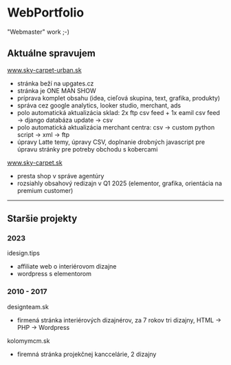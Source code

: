 # WebPortfolio
"Webmaster" work ;-)

## Aktuálne spravujem

www.sky-carpet-urban.sk
- stránka beží na upgates.cz
- stránka je ONE MAN SHOW
- príprava komplet obsahu (idea, cieľová skupina, text, grafika, produkty)
- správa cez google analytics, looker studio, merchant, ads
- polo automatická aktualizácia sklad: 2x ftp csv feed + 1x eamil csv feed -> django databáza update -> csv
- polo automatická aktualizácia merchant centra: csv -> custom python script -> xml -> ftp
- úpravy Latte temy, úpravy CSV, doplnanie drobných javascript pre úpravu stránky pre potreby obchodu s kobercami

www.sky-carpet.sk
- presta shop v správe agentúry
- rozsiahly obsahový redizajn v Q1 2025 (elementor, grafika, orientácia na premium customer)
---

## Staršie projekty

### 2023

idesign.tips
- affiliate web o interiérovom dizajne
- wordpress s elementorom

### 2010 - 2017

designteam.sk
- firmená stránka interiérových dizajnérov, za 7 rokov tri dizajny, HTML -> PHP -> Wordpress

kolomymcm.sk
- firemná stránka projekčnej kanccelárie, 2 dizajny







